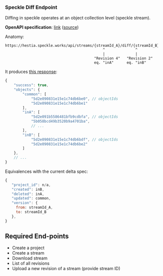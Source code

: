 ### Speckle Diff Endpoint

Diffing in speckle operates at an object collection level (speckle stream). 

**OpenAPI specification**: [link](https://speckleworks.github.io/SpeckleSpecs/#streamdiff) ([source](https://github.com/speckleworks/SpeckleSpecs/blob/master/paths/streams/%7BstreamId%7D_diff_%7BotherStreamId%7D.yaml))

Anatomy: 
```
https://hestia.speckle.works/api/streams/{streamId_A}/diff/{streamId_B})
                                             ^              ^
                                             |              |
                                         "Revision 4"   "Revision 2"
                                         eq. "inA"      eq. "inB"    
```

It produces [this response](https://hestia.speckle.works/api/streams/ZcLOC798N/diff/aIDIxSoWR):

```js
{
    "success": true,
    "objects": {
        "common": [
            "5d2e090831e15e1c74db6be0", // objectIds
            "5d2e090831e15e1c74db6be1"
        ],
        "inA": [
            "5d2e091b5586481bfb9cdbfa", // objectIds
            "5b058bcd49b3520b9a4701ba",
            // ...
        ],
        "inB": [
            "5d2e090831e15e1c74db6bdf", // objectIds
            "5d2e090831e15e1c74db6be2"
        ]
    },
    // ...
}
```

Equivalences with the current delta spec:

```js
{
   "project_id": n/a,
   "created": inB,
   "deleted": inA,
   "updated": common,
   "version": {
     from: streamId_A,
     to: streamId_B
   },
}
```

## Required End-points
- Create a project
- Create a stream
- Download stream
- List of all revisions
- Upload a new revision of a stream (provide stream ID)

